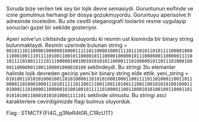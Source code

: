 Soruda bize verilen tek sey bir lojik devre semasiydi. Goruntunun exifinde ve icine gomulmus herhangi bir dosya gozukmuyordu. Goruntuyu aperisolve.fr adresinde inceledim. Bu site cesitli steganografi toolarini resme uygulayip sonuclari guzel bir sekilde gosteriyor. 

Aperi solve'un ciktisinda goruluyordu ki resmin ust kisminda bir binary string bulunmaktaydi. Resmin uzerinde bulunan string = `001011101100001000000100001111101100001000111101110101101011110000100011000100111011110100110010110000101110000100000101110000001100000111101011110100111110111000001001001010101011000011101000001011011101000100001100000011001100001000010100` seklindeydi. Bu stringi 3lu elemanlar halinde lojik devreden gecirip yeni bir binary string elde ettik.
yeni_string =` 010100110101010001001101010000110101010001000110011110110100011001101100001101000100011101011111011001110011001101001110011001010101001000110100011101000011000001010010010111110100001100110001010100100110001101010101001100010101010001111101` seklinde olmustu. Bu stringi asci karakterlere cevirdigimizde flagi bulmus oluyorduk.

Flag : STMCTF{Fl4G_g3NeR4t0R_C1RcU1T}
